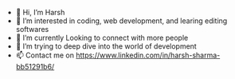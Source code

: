 - 👋 Hi, I’m Harsh
- 👀 I’m interested in coding, web development, and learing editing softwares
- 🌱 I’m currently Looking to connect with more people
- 💞️ I’m trying to deep dive into the world of development
- 📫 Contact me on https://www.linkedin.com/in/harsh-sharma-bb51291b6/

<!---
HarshSharma95595/HarshSharma95595 is a ✨ special ✨ repository because its `README.md` (this file) appears on your GitHub profile.
You can click the Preview link to take a look at your changes.
--->
